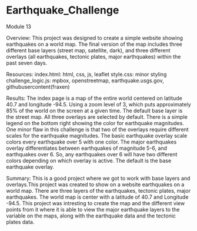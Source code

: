 # Earthquake_Challenge 
Module 13

Overview:
This project was designed to create a simple website showing earthquakes on a world map. The final version of the map includes three different base layers (street map, satellite, dark), and three different overlays (all earthquakes, tectonic plates, major earthquakes) within the past seven days.

Resources:
index.html: html, css, js, leaflet
style.css: minor styling
challenge_logic.js: mpbox, openstreetmap, earthquake.usgs.gov, githubusercontent(fraxen)

Results:
The index page is a map of the entire world centered on latitude 40.7 and longitude -94.5. Using a zoom level of 3, which puts approximately 85% of the world on the screen at a given time. The default base layer is the street map. All three overlays are selected by default.
There is a simple legend on the bottom right showing the color for earthquake magnitudes. One minor flaw in this challenge is that two of the overlays require different scales for the earthquake magnitudes. The basic earthquake overlay scale colors every earthquake over 5 with one color. The major earthquakes overlay differentiates between earthquakes of magnitude 5-6, and earthquakes over 6. So, any earthquakes over 6 will have two different colors depending on which overlay is active. The default is the base earthquake overlay.

Summary:
This is a good project where we got to work with base layers and overlays.This project was created to show on a website earthquakes on a world map. There are three layers of the earthquakes, tectonic plates, major earthquakes. The world map is center with a latitude of 40.7 and Longitude -94.5. This project was intresting to create the map and the different view points from it where it is able to view the major earthquake layers to the variable on the maps, along with the earthquake data and the tectonic plates data. 
